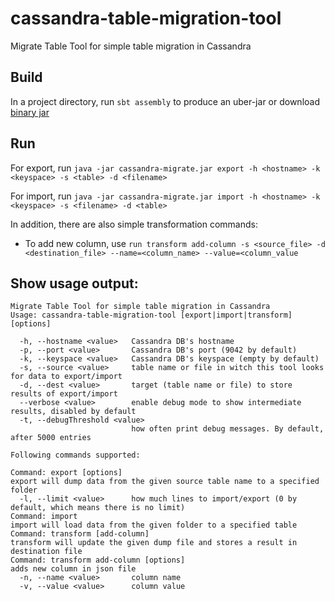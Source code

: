 # cassandra-table-migration-tool
Migrate Table Tool for simple table migration in Cassandra


## Build
In a project directory, run `sbt assembly` to produce an uber-jar or download [binary jar](https://github.com/dnaumenko/cassandra-table-migration-tool/releases/download/1.1/cassandra-migrate.jar)

## Run
For export, run `java -jar cassandra-migrate.jar export -h <hostname> -k <keyspace> -s <table> -d <filename>`

For import, run `java -jar cassandra-migrate.jar import -h <hostname> -k <keyspace> -s <filename> -d <table>`

In addition, there are also simple transformation commands:

* To add new column, use `run transform add-column -s <source_file> -d <destination_file> --name=<column_name> --value=<column_value` 

## Show usage output: 

    Migrate Table Tool for simple table migration in Cassandra
    Usage: cassandra-table-migration-tool [export|import|transform] [options]
    
      -h, --hostname <value>   Cassandra DB's hostname
      -p, --port <value>       Cassandra DB's port (9042 by default)
      -k, --keyspace <value>   Cassandra DB's keyspace (empty by default)
      -s, --source <value>     table name or file in witch this tool looks for data to export/import
      -d, --dest <value>       target (table name or file) to store results of export/import
      --verbose <value>        enable debug mode to show intermediate results, disabled by default
      -t, --debugThreshold <value>
                               how often print debug messages. By default, after 5000 entries
    
    Following commands supported:
    
    Command: export [options]
    export will dump data from the given source table name to a specified folder
      -l, --limit <value>      how much lines to import/export (0 by default, which means there is no limit)
    Command: import
    import will load data from the given folder to a specified table
    Command: transform [add-column]
    transform will update the given dump file and stores a result in destination file
    Command: transform add-column [options]
    adds new column in json file
      -n, --name <value>       column name
      -v, --value <value>      column value
